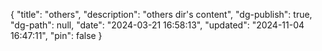{
  "title": "others",
  "description": "others dir's content",
  "dg-publish": true,
  "dg-path": null,
  "date": "2024-03-21 16:58:13",
  "updated": "2024-11-04 16:47:11",
  "pin": false
}
